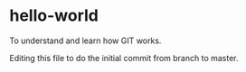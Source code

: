 # hello-world
To understand and learn how GIT works.

Editing this file to do the initial commit from branch to master.
